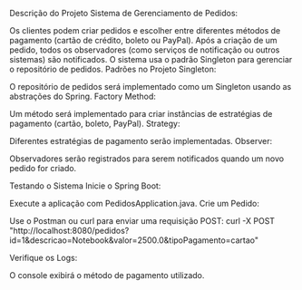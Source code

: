 Descrição do Projeto
Sistema de Gerenciamento de Pedidos:

Os clientes podem criar pedidos e escolher entre diferentes métodos de pagamento (cartão de crédito, boleto ou PayPal).
Após a criação de um pedido, todos os observadores (como serviços de notificação ou outros sistemas) são notificados.
O sistema usa o padrão Singleton para gerenciar o repositório de pedidos.
Padrões no Projeto
Singleton:

O repositório de pedidos será implementado como um Singleton usando as abstrações do Spring.
Factory Method:

Um método será implementado para criar instâncias de estratégias de pagamento (cartão, boleto, PayPal).
Strategy:

Diferentes estratégias de pagamento serão implementadas.
Observer:

Observadores serão registrados para serem notificados quando um novo pedido for criado.


Testando o Sistema
Inicie o Spring Boot:

Execute a aplicação com PedidosApplication.java.
Crie um Pedido:

Use o Postman ou curl para enviar uma requisição POST:
curl -X POST "http://localhost:8080/pedidos?id=1&descricao=Notebook&valor=2500.0&tipoPagamento=cartao"


Verifique os Logs:

O console exibirá o método de pagamento utilizado.
